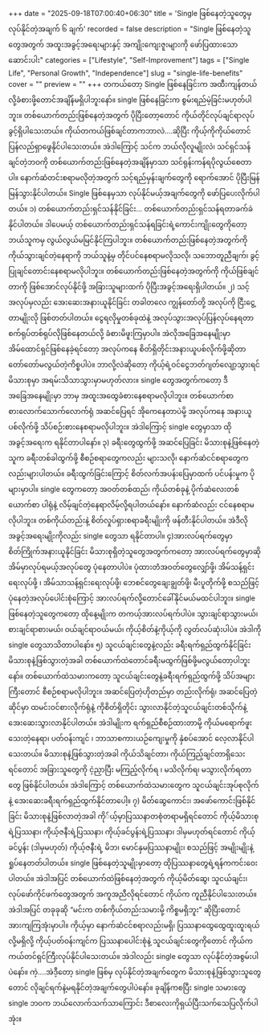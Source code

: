+++
date = "2025-09-18T07:00:40+06:30"
title = 'Single ဖြစ်နေတဲ့သူတွေမှလုပ်နိုင်တဲ့အချက် ၆ ချက်'
recorded = false
description = "Single ဖြစ်နေတဲ့သူတွေအတွက် အထူးအခွင့်အရေးများနှင့် အကျိုးကျေးဇူးများကို ဖော်ပြထားသော ဆောင်းပါး"
categories = ["Lifestyle", "Self-Improvement"]
tags = ["Single Life", "Personal Growth", "Independence"]
slug = "single-life-benefits"
cover = ""
preview = ""
+++
တကယ်တော့ Single ဖြစ်နေခြင်းက အထီးကျန်တယ်လို့ခံစားဖို့တောင်အချိန်မရှိပါဘူးနော်။ single ဖြစ်နေခြင်းက စွမ်းရည်မဲ့ခြင်းမဟုတ်ပါဘူး။ တစ်ယောက်တည်းဖြစ်နေတဲ့အတွက် ပိုပြီးတော့တောင် ကိုယ်တိုင်လုပ်ချင်ရာလုပ်ခွင့်ရှိပါသေးတယ်။ ကိုယ်တကယ်ဖြစ်ချင်တာကဘာလဲ….ဆိုပြီး ကိုယ့်ကိုကိုယ်တောင် ပြန်လည်ရှာဖွေနိုင်ပါသေးတယ်။ အဲဒါကြောင့် သင်က ဘယ်လိုလူမျိုးလဲ၊ သင်ရှင်သန်ချင်တဲ့ဘဝကို တစ်ယောက်တည်းဖြစ်နေတဲ့အချိန်မှာသာ သင်ရုန်းကန်ရပိုလွယ်စေတာပါ။ နောက်ဆံတင်းစရာမလိုတဲ့အတွက် သင့်ရည်မှန်းချက်တွေကို ရောက်အောင် ပိုပြီးမြန်မြန်သွားနိုင်ပါတယ်။
Single ဖြစ်နေမှသာ လုပ်နိုင်မယ့်အချက်တွေကို ဖော်ပြပေးလိုက်ပါတယ်။
၁) တစ်ယောက်တည်းရှင်သန်နိုင်ခြင်း…
တစ်ယောက်တည်းရှင်သန်ရတာခက်ခဲနိုင်ပါတယ်။ ဒါပေမယ့် တစ်ယောက်တည်းရှင်သန်ရခြင်းရဲ့ကောင်းကျိုးတွေကိုတော့ ဘယ်သူကမှ လွယ်လွယ်မမြင်နိုင်ကြပါဘူး။ တစ်ယောက်တည်းဖြစ်နေတဲ့အတွက်ကို ကိုယ်သွားချင်တဲ့နေရာကို ဘယ်သူနဲ့မှ တိုင်ပင်နေစရာမလိုသလို၊ သဘောတူညီချက်၊ ခွင့်ပြုချင်တောင်းနေစရာမလိုပါဘူး။ တစ်ယောက်တည်းဖြစ်နေတဲ့အတွက်ကို ကိုယ်ဖြစ်ချင်တာကို ဖြစ်အောင်လုပ်နိုင်ဖို့ အခြားသူများထက် ပိုပြီးအခွင့်အရေးရှိပါတယ်။
၂) သင့်အလုပ်မှလည်း အေးဆေးအနားယူနိုင်ခြင်း
တခါတလေ ကျွန်တော်တို့ အလုပ်ကို ငြီးငွေ့တာမျိုးလို ဖြစ်တတ်ပါတယ်။ ငွေရလိုမှုတစ်ခုထဲနဲ့ အလုပ်သွားအလုပ်ပြန်လုပ်နေရတာ စက်ရုပ်တစ်ရုပ်လိုဖြစ်နေတယ်လို့ ခံစားမိဖူးကြမှာပါ။ အဲလိုအခြေအနေမျိုးမှာ အိမ်ထောင်ရှင်ဖြစ်နေခဲ့ရင်တော့ အလုပ်ကနေ စိတ်ရှိတိုင်းအနားယူပစ်လိုက်ဖို့ဆိုတာ တော်တော်မလွယ်တဲ့ကိစ္စပါပဲ။ ဘာလို့လဲဆိုတော့ ကိုယ့်ရဲ့ဝင်ငွေဘတ်ဂျတ်လျော့သွားရင် မိသားစုမှာ အရမ်းသိသာသွားမှာမဟုတ်လား။ single တွေအတွက်ကတော့ ဒီအခြေအနေမျိုးမှာ ဘာမှ အထူးအထွေခံစားနေစရာမလိုပါဘူး။ တစ်ယောက်စာ စားလောက်သောက်လောက်ရုံ အဆင်ပြေရင် အိုကေနေတာပဲမို့ အလုပ်ကနေ အနားယူပစ်လိုက်ဖို့ သိပ်စဉ်းစားနေစရာမလိုပါဘူး။ အဲဒါကြောင့် single တွေမှာသာ ထိုအခွင့်အရေးက ရနိုင်တာပါနော်။
၃) ခရီးတွေထွက်ဖို့ အဆင်ပြေခြင်း
မိသားစုနဲ့ဖြစ်နေတဲ့သူက ခရီးတစ်ခါထွက်ဖို့ စီစဉ်စရာတွေကလည်း များသလို၊ နောက်ဆံငင်စရာတွေကလည်းများပါတယ်။ ခရီးထွက်ခြင်းကြောင့် စိတ်လက်အပန်းပြေမှာထက် ပင်ပန်းမှုက ပိုများမှာပါ။ single တွေကတော့ အဝတ်တစ်ထည်၊ ကိုယ်တစ်ခုနဲ့ ပိုက်ဆံလေးတစ်ယောက်စာ ပါရုံနဲ့ လိမ့်ချင်တဲ့နေရာလိမ့်လို့ရပါတယ်နော်။ နောက်ဆံလည်း ငင်နေစရာမလိုပါဘူး။ တစ်ကိုယ်တည်းနဲ့ စိတ်လှုပ်ရှားစရာခရီးမျိုးကို ဖန်တီးနိုင်ပါတယ်။ အဲဒီလိုအခွင့်အရေးမျိုးကိုလည်း single တွေသာ ရနိုင်တာပါ။
၄)အားလပ်ရက်တွေမှာ စိတ်ကြိုက်အနားယူနိုင်ခြင်း
မိသားစုရှိတဲ့သူတွေအတွက်ကတော့ အားလပ်ရက်တွေမှာဆို အိမ်မှာလုပ်ရမယ့်အလုပ်တွေ ပုံနေတာပါပဲ။ ပုံထားတဲံအဝတ်တွေလျှော်ဖို့၊ အိမ်သန့်ရှင်းရေးလုပ်ဖို့ ၊ အိမ်သာသန့်ရှင်းရေးလုပ်ဖို့၊ ဘေစင်တွေချေးချွတ်ဖို့၊ မီးပူတိုက်ဖို့ စသည်ဖြင့် ပုံနေတဲ့အလုပ်ပေါင်းစုံကြောင့် အားလပ်ရက်လို့တောင်ခေါ်နိုင်မယ်မထင်ပါဘူး။ single ဖြစ်နေတဲ့သူတွေကတော့ ထိုနေ့မျိုးက တကယ့်အားလပ်ရက်ပါပဲ။ သွားချင်ရာသွားမယ်၊ စားချင်ရာစားမယ်၊ ဝယ်ချင်ရာဝယ်မယ်၊ ကိုယ့်စိတ်နဲ့ကိုယ့်ကို လွတ်လပ်ဆုံးပါပဲ။ အဲဒါကို single တွေသာသိတာပါနော်။
၅) သူငယ်ချင်းတွေနဲ့လည်း ခရီးရက်ရှည်ထွက်နိုင်ခြင်း
မိသားစုနဲ့ဖြစ်သွားတဲ့အခါ တစ်ယောက်ထဲတောင်ခရီးမထွက်ဖြစ်ဖို့မလွယ်တော့ပါဘူးနော်။ တစ်ယောက်ထဲသမားကတော့ သူငယ်ချင်းတွေနဲ့ခရီးရက်ရှည်ထွက်ဖို့ သိပ်အများကြီးတောင် စီစဉ်စရာမလိုပါဘူး။ အဆင်ပြေတဲ့ဟိုတည်မှာ တည်းလိုက်ရုံ၊ အဆင်ပြေတဲ့ဆိုင်မှာ ထမင်းဝင်စားလိုက်ရုံနဲ့ ကိုစိတ်ရှိတိုင်း သွားလာနိုင်တဲ့သူငယ်ချင်းတစ်သိုက်နဲ့ အေးဆေးသွားလာနိုင်ပါတယ်။ အဲဒါမျိုးက ရက်ရှည်စီစဉ်ထားတာမို့ ကိုယ်မရောက်ဖူးသေးတဲ့နေရာ၊ ပတ်ဝန်းကျင် ၊ ဘာသာစကားယဉ်ကျေးမှုကို နှံစပ်အောင် လေ့လာနိုင်ပါသေးတယ်။ မိသားစုနဲ့ဖြစ်သွားတဲ့အခါ ကိုယ်သိချင်တာ၊ ကိုယ်ကြည့်ချင်တာရှိသေးရင်တောင် အခြားသူတွေကို ငဲ့ညှာပြီး မကြည့်လိုက်ရ ၊ မသိလိုက်ရ၊ မသွားလိုက်ရတာတွေ ဖြစ်နိုင်ပါတယ်။ အဲဒါကြောင့် တစ်ယောက်ထဲသမားတွေက သူငယ်ချင်းအုပ်စုလိုက်နဲ့ အေးဆေးခရီးရက်ရှည်ထွက်နိုင်တာပေါ့။
၇) မိတ်ဆွေကောင်း၊ အဖော်ကောင်းဖြစ်နိုင်ခြင်း
မိသားစုနဲ့ဖြစ်လာတဲ့အခါ ကို်ယ့်မှာပြဿနာတစုံတရာမရှိရင်တောင် ကိုယ့်မိသားစုရဲ့ပြဿနာ၊ ကိုယ့်ဇနီးရဲ့ပြဿနာ၊ ကိုယ့်ခင်ပွန်းရဲ့ပြဿနာ၊ ဒါမှမဟုတ်ရင်တောင် ကိုယ့်ခင်ပွန်း (ဒါမှမဟုတ်) ကိုယ့်ဇနီးရဲ့ မိဘ၊ မောင်နှမပြဿနာမျိုး၊ စသည်ဖြင့် အမျိုးမျိုးနဲ့ ရှုပ်နေတတ်ပါတယ်။ single ဖြစ်နေတဲ့သူမျိုးမှာတော့ ထိုပြဿနာတွေရဲ့ရန်ကကင်းဝေးပါတယ်။ အဲဒါအပြင် တစ်ယောက်ထဲဖြစ်နေတဲ့အတွက် ကိုယ့်မိတ်ဆွေ၊ သူငယ်ချင်း၊ လုပ်ဖော်ကိုင်ဖက်တွေအတွက် အကူအညီလိုရင်တောင် ကိုယ်က ကူညီနိုင်ပါသေးတယ်။ အဲဒါအပြင် တခုခုဆို “မင်းက တစ်ကိုယ်တည်းသမားမို့ ကိစ္စမရှိဘူး” ဆိုပြီးတောင် အားကျကြအုံးမှာပါ။ ကိုယ့်မှာ နောက်ဆံငင်စရာလည်းမရှိ၊ ပြဿနာထွေထွေထူးထူးရယ်လို့မရှိလို့ ကိုယ့်ပတ်ဝန်းကျင်က ပြဿနာပေါင်းစုံနဲ့ သူငယ်ချင်းတွေကိုတောင် ကိုယ်က ကယ်တင်ရှင်ကြီးလုပ်နိုင်ပါသေးတယ်။ အဲဒါလည်း single တွေသာ လုပ်နိုင်တဲ့အစွမ်းပါပဲနော်။
ကဲ့….အဲဒီ့တော့ single ဖြစ်မှ လုပ်နိုင်တဲ့အချက်တွေက မိသားစုနဲ့ဖြစ်သွားသူတွေတောင် လိုချင်ရက်နဲ့မရနိုင်တဲ့အချက်တွေပါပဲနော်။ ခုချိန်ကစပြီး single သမားတွေ single ဘဝက ဘယ်လောက်သက်သာကြောင်း ဒီစာလေးကိုရှယ်ပြီးသက်သေပြလိုက်ပါအုံး။